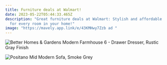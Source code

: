 ```yaml
---
title: Furniture deals at Walmart!
date: 2023-05-22T05:44:33.465Z
description: "Great furniture deals at Walmart: Stylish and affordable options
  for every room in your home!"
image: "https://mavely.app.link/e/43KMHwy7Zzb ad "
---
```

<!--StartFragment-->

![Better Homes & Gardens Modern Farmhouse 6 - Drawer Dresser, Rustic Gray Finish](https://i5.walmartimages.com/asr/6fa8c6e8-bfc7-4b94-b01f-4e99cb9f25d9_1.bed5ac81d7c16922f11580db5a8bc617.jpeg?odnHeight=2000&odnWidth=2000&odnBg=FFFFFF)

<!--EndFragment-->

<!--StartFragment-->

![Positano Mid Modern Sofa, Smoke Grey](https://i5.walmartimages.com/asr/c3414bfa-ef30-47fe-ad45-335c7d5defaf.d1271ed020110fe8c7c0629334e41a6d.jpeg?odnHeight=612&odnWidth=612&odnBg=FFFFFF)

<!--EndFragment-->